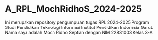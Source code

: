 # A_RPL_MochRidhoS_2024-2025
Ini merupakan repository pengumpulan tugas RPL 2024-2025 Program Studi Pendidikan Teknologi Informasi Institut Pendidikan Indonesia Garut. Nama saya adalah Moch Ridho Septian dengan NIM 22831003 Kelas 3-A
